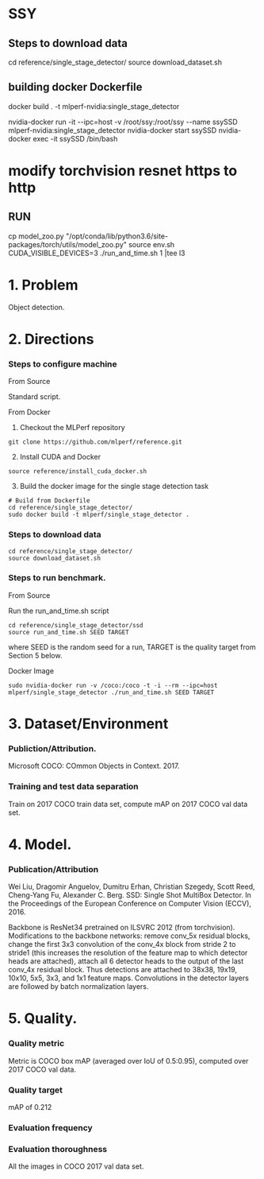 # SSY

## Steps to download data

cd reference/single_stage_detector/
source download_dataset.sh

## building docker Dockerfile
docker build . -t mlperf-nvidia:single_stage_detector

nvidia-docker run -it --ipc=host -v /root/ssy:/root/ssy --name ssySSD mlperf-nvidia:single_stage_detector
nvidia-docker start ssySSD
nvidia-docker exec -it ssySSD /bin/bash

# modify torchvision resnet https to http

## RUN
cp model_zoo.py "/opt/conda/lib/python3.6/site-packages/torch/utils/model_zoo.py"
source env.sh
CUDA_VISIBLE_DEVICES=3  ./run_and_time.sh 1 |tee l3
# 1. Problem
Object detection.

# 2. Directions

### Steps to configure machine
From Source

Standard script.

From Docker
1. Checkout the MLPerf repository
```
git clone https://github.com/mlperf/reference.git
```
2. Install CUDA and Docker
```
source reference/install_cuda_docker.sh
```
3. Build the docker image for the single stage detection task
```
# Build from Dockerfile
cd reference/single_stage_detector/
sudo docker build -t mlperf/single_stage_detector .
```

### Steps to download data
```
cd reference/single_stage_detector/
source download_dataset.sh
```

### Steps to run benchmark.
From Source

Run the run_and_time.sh script
```
cd reference/single_stage_detector/ssd
source run_and_time.sh SEED TARGET
```
where SEED is the random seed for a run, TARGET is the quality target from Section 5 below.

Docker Image
```
sudo nvidia-docker run -v /coco:/coco -t -i --rm --ipc=host mlperf/single_stage_detector ./run_and_time.sh SEED TARGET
```

# 3. Dataset/Environment
### Publiction/Attribution.
Microsoft COCO: COmmon Objects in Context. 2017.

### Training and test data separation
Train on 2017 COCO train data set, compute mAP on 2017 COCO val data set.

# 4. Model.
### Publication/Attribution
Wei Liu, Dragomir Anguelov, Dumitru Erhan, Christian Szegedy, Scott Reed, Cheng-Yang Fu, Alexander C. Berg. SSD: Single Shot MultiBox Detector. In the Proceedings of the European Conference on Computer Vision (ECCV), 2016.

Backbone is ResNet34 pretrained on ILSVRC 2012 (from torchvision). Modifications to the backbone networks: remove conv_5x residual blocks, change the first 3x3 convolution of the conv_4x block from stride 2 to stride1 (this increases the resolution of the feature map to which detector heads are attached), attach all 6 detector heads to the output of the last conv_4x residual block. Thus detections are attached to 38x38, 19x19, 10x10, 5x5, 3x3, and 1x1 feature maps. Convolutions in the detector layers are followed by batch normalization layers.

# 5. Quality.
### Quality metric
Metric is COCO box mAP (averaged over IoU of 0.5:0.95), computed over 2017 COCO val data.

### Quality target
mAP of 0.212

### Evaluation frequency

### Evaluation thoroughness
All the images in COCO 2017 val data set.
